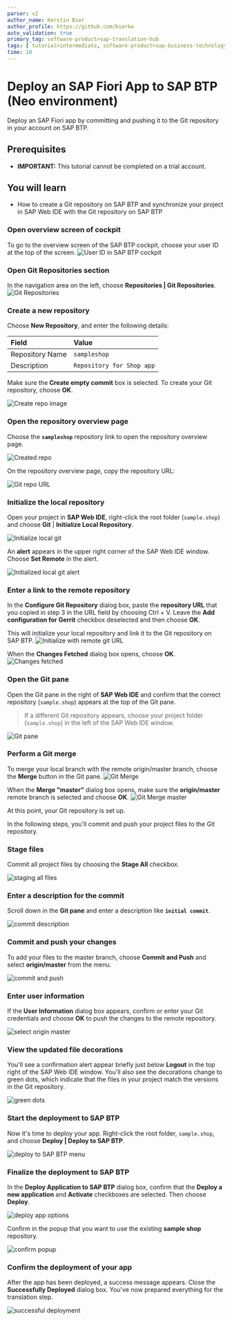 ```yaml
---
parser: v2
author_name: Kerstin Bier
author_profile: https://github.com/bierke
auto_validation: true
primary_tag: software-product>sap-translation-hub
tags: [ tutorial>intermediate, software-product>sap-business-technology-platform, software-product>sap-web-ide, software-product>sap-translation-hub, tutorial>license ]
time: 10
---
```


# Deploy an SAP Fiori App to SAP BTP (Neo environment)
<!-- description --> Deploy an SAP Fiori app by committing and pushing it to the Git repository in your account on SAP BTP.

## Prerequisites  
  - **IMPORTANT:** This tutorial cannot be completed on a trial account.

## You will learn  
  - How to create a Git repository on SAP BTP and synchronize your project in SAP Web IDE with the Git repository on SAP BTP


### Open overview screen of cockpit


To go to the overview screen of the SAP BTP cockpit, choose your user ID at the top of the screen.
![User ID in SAP BTP cockpit](sth-deploy-fiori-app-account-overview.png)


### Open Git Repositories section


In the navigation area on the left, choose **Repositories | Git Repositories**.
![Git Repositories](sth-open-git-repository.png)


### Create a new repository


Choose **New Repository**, and enter the following details:

Field             | Value
:---------------- | :----------------
Repository Name   | `sampleshop`
Description       | `Repository for Shop app`

Make sure the **Create empty commit** box is selected.
To create your Git repository, choose **OK**.

![Create repo image](sth-create-new-repository.png)


### Open the repository overview page


Choose the **`sampleshop`** repository link to open the repository overview page.

![Created repo](sth-open-repo.png)

On the repository overview page, copy the repository URL:

![Git repo URL](sth-copy-URL.png)


### Initialize the local repository


Open your project in **SAP Web IDE**, right-click the root folder (`sample.shop`) and choose **Git** | **Initialize Local Repository**.

![Initialize local git](sth-initialize-git.png)

An **alert** appears in the upper right corner of the SAP Web IDE window.
Choose **Set Remote** in the alert.

![Initialized local git alert](sth-set-remote.png)


### Enter a link to the remote repository


In the **Configure Git Repository** dialog box, paste the **repository URL** that you copied in step 3 in the URL field by choosing Ctrl + V. Leave the **Add configuration for Gerrit** checkbox deselected and then choose **OK**.

This will initialize your local repository and link it to the Git repository on SAP BTP.
![Initialize with remote git URL](sth-link-remote-repository.png)

When the **Changes Fetched** dialog box opens, choose **OK**.
![Changes fetched](sth-change-fetches.png)


### Open the Git pane


Open the Git pane in the right of **SAP Web IDE** and confirm that the correct repository (`sample.shop`) appears at the top of the Git pane.

> If a different Git repository appears, choose your project folder (`sample.shop`) in the left of the SAP Web IDE window.

![Git pane](sth-git.png)


### Perform a Git merge


To merge your local branch with the remote origin/master branch, choose the **Merge** button in the Git pane.
![Git Merge](sth-merge.png)

When the **Merge "master"** dialog box opens, make sure the **origin/master** remote branch is selected and choose **OK**.
![Git Merge master](sth-merge-2.png)

At this point, your Git repository is set up.

In the following steps, you'll commit and push your project files to the Git repository.


### Stage files


Commit all project files by choosing the **Stage All** checkbox.

![staging all files](sth-stage.png)


### Enter a description for the commit


Scroll down in the **Git pane** and enter a description like **`initial commit`**.

![commit description](sth-commit.png)


### Commit and push your changes


To add your files to the master branch, choose **Commit and Push** and select **origin/master** from the menu.

![commit and push](sth-master.png)


### Enter user information


 If the **User Information** dialog box appears, confirm or enter your Git credentials and choose **OK** to push the changes to the remote repository.

![select origin master](sth-user.png)


### View the updated file decorations


You'll see a confirmation alert appear briefly just below **Logout** in the top right of the SAP Web IDE window.
You'll also see the decorations change to green dots, which indicate that the files in your project match the versions in the Git repository.

![green dots](sth-green.png)


### Start the deployment to SAP BTP


Now it's time to deploy your app.
Right-click the root folder, `sample.shop`, and choose **Deploy | Deploy to SAP BTP**.

![deploy to SAP BTP menu](sth-deploy.png)


### Finalize the deployment to SAP BTP


In the **Deploy Application to SAP BTP** dialog box, confirm that the **Deploy a new application** and **Activate** checkboxes are selected. Then choose **Deploy**.

![deploy app options](sth-deploy-popup.png)

Confirm in the popup that you want to use the existing **sample shop** repository.

![confirm popup](sth-1.png)


### Confirm the deployment of your app


After the app has been deployed, a success message appears. Close the **Successfully Deployed** dialog box.
You've now prepared everything for the translation step.

![successful deployment](sth-open-app.png)


